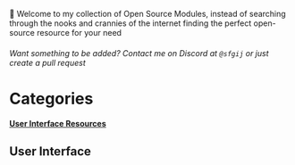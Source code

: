 👋 Welcome to my collection of Open Source Modules, instead of searching through 
the nooks and crannies of the internet finding the perfect open-source resource for your need
###### Want something to be added? Contact me on Discord at ```@sfgij``` or just create a pull request

# Categories
[**User Interface Resources**](https://github.com/sfgij/Open-Source-Collection/blob/main/README.md#user-interface)

## User Interface
